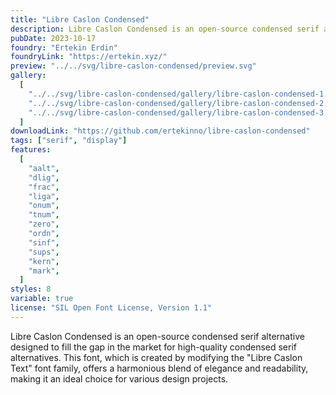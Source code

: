 ```yaml
---
title: "Libre Caslon Condensed"
description: Libre Caslon Condensed is an open-source condensed serif alternative designed to fill the gap in the market for high-quality condensed serif alternatives. This font, which is created by modifying the "Libre Caslon Text" font family, offers a harmonious blend of elegance and readability, making it an ideal choice for various design projects.
pubDate: 2023-10-17
foundry: "Ertekin Erdin"
foundryLink: "https://ertekin.xyz/"
preview: "../../svg/libre-caslon-condensed/preview.svg"
gallery:
  [
    "../../svg/libre-caslon-condensed/gallery/libre-caslon-condensed-1.svg",
    "../../svg/libre-caslon-condensed/gallery/libre-caslon-condensed-2.svg",
    "../../svg/libre-caslon-condensed/gallery/libre-caslon-condensed-3.svg",
  ]
downloadLink: "https://github.com/ertekinno/libre-caslon-condensed"
tags: ["serif", "display"]
features:
  [
    "aalt",
    "dlig",
    "frac",
    "liga",
    "onum",
    "tnum",
    "zero",
    "ordn",
    "sinf",
    "sups",
    "kern",
    "mark",
  ]
styles: 8
variable: true
license: "SIL Open Font License, Version 1.1"
---
```


Libre Caslon Condensed is an open-source condensed serif alternative designed to fill the gap in the market for high-quality condensed serif alternatives. This font, which is created by modifying the "Libre Caslon Text" font family, offers a harmonious blend of elegance and readability, making it an ideal choice for various design projects.
